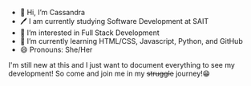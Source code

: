 - 👋 Hi, I’m Cassandra
- 🖊️ I am currently studying Software Development at SAIT 
- 👀 I’m interested in Full Stack Development
- 🌱 I’m currently learning HTML/CSS, Javascript, Python, and GitHub
- 😄 Pronouns: She/Her

I'm still new at this and I just want to document everything to see my development! So come and join me in my ~~struggle~~ journey!😁 

<!---
ohkaayye/ohkaayye is a ✨ special ✨ repository because its `README.md` (this file) appears on your GitHub profile.
You can click the Preview link to take a look at your changes.
--->

